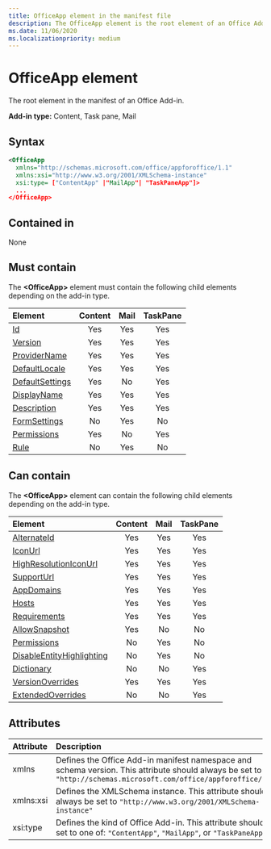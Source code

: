 ```yaml
---
title: OfficeApp element in the manifest file
description: The OfficeApp element is the root element of an Office Add-in manifest.
ms.date: 11/06/2020
ms.localizationpriority: medium
---
```


# OfficeApp element

The root element in the manifest of an Office Add-in.

**Add-in type:** Content, Task pane, Mail

## Syntax

```XML
<OfficeApp 
  xmlns="http://schemas.microsoft.com/office/appforoffice/1.1" 
  xmlns:xsi="http://www.w3.org/2001/XMLSchema-instance" 
  xsi:type= ["ContentApp" |"MailApp"| "TaskPaneApp"]>
  ...
</OfficeApp>
```

## Contained in

None

## Must contain

The **\<OfficeApp\>** element must contain the following child elements depending on the add-in type.

|Element|Content|Mail|TaskPane|
|:-----|:-----:|:-----:|:-----:|
|[Id](id.md)|Yes|Yes|Yes|
|[Version](version.md)|Yes|Yes|Yes|
|[ProviderName](providername.md)|Yes|Yes|Yes|
|[DefaultLocale](defaultlocale.md)|Yes|Yes|Yes|
|[DefaultSettings](defaultsettings.md)|Yes|No|Yes|
|[DisplayName](displayname.md)|Yes|Yes|Yes|
|[Description](description.md)|Yes|Yes|Yes|
|[FormSettings](formsettings.md)|No|Yes|No|
|[Permissions](permissions.md)|Yes|No|Yes|
|[Rule](rule.md)|No|Yes|No|

## Can contain

The **\<OfficeApp\>** element can contain the following child elements depending on the add-in type.

|Element|Content|Mail|TaskPane|
|:-----|:-----:|:-----:|:-----:|
|[AlternateId](alternateid.md)|Yes|Yes|Yes|
|[IconUrl](iconurl.md)|Yes|Yes|Yes|
|[HighResolutionIconUrl](highresolutioniconurl.md)|Yes|Yes|Yes|
|[SupportUrl](supporturl.md)|Yes|Yes|Yes|
|[AppDomains](appdomains.md)|Yes|Yes|Yes|
|[Hosts](hosts.md)|Yes|Yes|Yes|
|[Requirements](requirements.md)|Yes|Yes|Yes|
|[AllowSnapshot](allowsnapshot.md)|Yes|No|No|
|[Permissions](permissions.md)|No|Yes|No|
|[DisableEntityHighlighting](disableentityhighlighting.md)|No|Yes|No|
|[Dictionary](dictionary.md)|No|No|Yes|
|[VersionOverrides](versionoverrides.md)|Yes|Yes|Yes|
|[ExtendedOverrides](extendedoverrides.md)|No|No|Yes|

## Attributes

|Attribute|Description|
|:-----|:-----|
|xmlns|Defines the Office Add-in manifest namespace and schema version. This attribute should always be set to  `"http://schemas.microsoft.com/office/appforoffice/1.1"`|
|xmlns:xsi|Defines the XMLSchema instance. This attribute should always be set to  `"http://www.w3.org/2001/XMLSchema-instance"`|
|xsi:type|Defines the kind of Office Add-in. This attribute should be set to one of:  `"ContentApp"`,  `"MailApp"`, or  `"TaskPaneApp"`|
